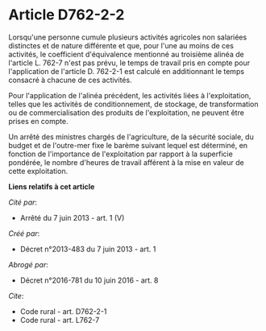 # Article D762-2-2

Lorsqu'une personne cumule plusieurs activités agricoles non salariées distinctes et de nature différente et que, pour l'une
au moins de ces activités, le coefficient d'équivalence mentionné au troisième alinéa de l'article L. 762-7 n'est pas prévu,
le temps de travail pris en compte pour l'application de l'article D. 762-2-1 est calculé en additionnant le temps consacré à
chacune de ces activités. 

Pour l'application de l'alinéa précédent, les activités liées à l'exploitation, telles que les activités de conditionnement,
de stockage, de transformation ou de commercialisation des produits de l'exploitation, ne peuvent être prises en compte. 

Un arrêté des ministres chargés de l'agriculture, de la sécurité sociale, du budget et de l'outre-mer fixe le barème suivant
lequel est déterminé, en fonction de l'importance de l'exploitation par rapport à la superficie pondérée, le nombre d'heures
de travail afférent à la mise en valeur de cette exploitation.

**Liens relatifs à cet article**

_Cité par_:

  - Arrêté du 7 juin 2013 - art. 1 (V)

_Créé par_:

  - Décret n°2013-483 du 7 juin 2013 - art. 1

_Abrogé par_:

  - Décret n°2016-781 du 10 juin 2016 - art. 8

_Cite_:

  - Code rural - art. D762-2-1
  - Code rural - art. L762-7
